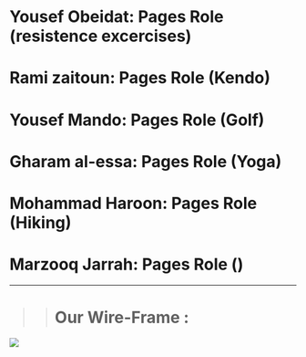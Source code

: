 # **Yousef Obeidat:** Pages Role (resistence excercises)
 
# **Rami zaitoun:** Pages Role (Kendo)

# **Yousef Mando:** Pages Role (Golf)

# **Gharam al-essa:** Pages Role (Yoga)

# **Mohammad Haroon:** Pages Role (Hiking)

# **Marzooq Jarrah:** Pages Role ()

***

>> # **Our Wire-Frame  :**

![](wireframe/wire-frame.jpg) 